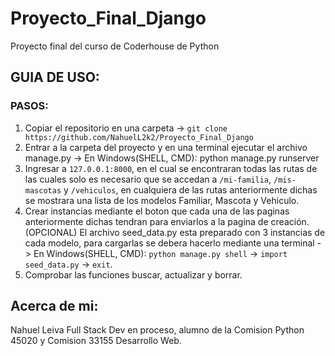 # Proyecto_Final_Django
Proyecto final del curso de Coderhouse de Python

## GUIA DE USO:

### PASOS:

1. Copiar el repositorio en una carpeta -> `git clone https://github.com/NahuelL2k2/Proyecto_Final_Django`
2. Entrar a la carpeta del proyecto y en una terminal ejecutar el archivo manage.py -> En Windows(SHELL, CMD): python manage.py runserver
3. Ingresar a `127.0.0.1:8000`, en el cual se encontraran todas las rutas de las cuales solo es necesario que se accedan a `/mi-familia`, `/mis-mascotas` y `/vehiculos`, en cualquiera de las rutas anteriormente dichas se mostrara una lista de los modelos Familiar, Mascota y Vehiculo.
4. Crear instancias mediante el boton que cada una de las paginas anteriormente dichas tendran para enviarlos a la pagina de creación.
(OPCIONAL) El archivo seed_data.py esta preparado con 3 instancias de cada modelo, para cargarlas se debera hacerlo mediante una terminal -> En Windows(SHELL, CMD): `python manage.py shell` -> `import seed_data.py` -> `exit`.
5. Comprobar las funciones buscar, actualizar y borrar.

## Acerca de mi:
Nahuel Leiva Full Stack Dev en proceso, alumno de la Comision Python 45020 y Comision 33155 Desarrollo Web. 
